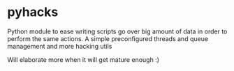 # pyhacks
Python module to ease writing scripts go over big amount of data in order to perform the same actions. A simple preconfigured threads and queue management and more hacking utils

Will elaborate more when it will get mature enough :)
